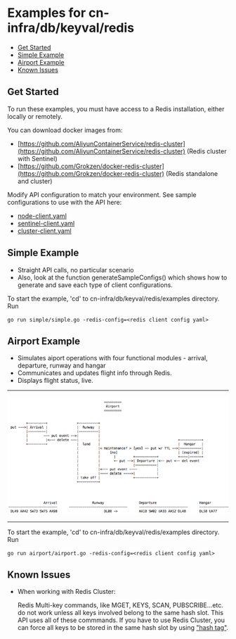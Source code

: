 # Examples for cn-infra/db/keyval/redis

* [Get Started](#get-started)
* [Simple Example](#simple-example)
* [Airport Example](#airport-example)
* [Known Issues](#known-issues)

## Get Started

To run these examples, you must have access to a Redis installation, either locally or remotely.

You can download docker images from:
* [https://github.com/AliyunContainerService/redis-cluster](https://github.com/AliyunContainerService/redis-cluster) (Redis cluster with Sentinel)
* [https://github.com/Grokzen/docker-redis-cluster](https://github.com/Grokzen/docker-redis-cluster) (Redis standalone and cluster)

Modify API configuration to match your environment. See sample configurations to use with the API here:
* [node-client.yaml](https://github.com/ligato/cn-infra/blob/master/db/keyval/redis/examples/node-client.yaml)
* [sentinel-client.yaml](https://github.com/ligato/cn-infra/blob/master/db/keyval/redis/examples/sentinel-client.yaml)
* [cluster-client.yaml](https://github.com/ligato/cn-infra/blob/master/db/keyval/redis/examples/cluster-client.yaml)

## Simple Example
  * Straight API calls, no particular scenario
  * Also, look at the function generateSampleConfigs() which shows how to generate and save each
    type of client configurations.

To start the example, 'cd' to cn-infra/db/keyval/redis/examples directory.  Run
```
go run simple/simple.go -redis-config=<redis client config yaml>
```

## Airport Example
  * Simulates aiport operations with four functional modules - arrival, departure, runway and hangar
  * Communicates and updates flight info through Redis.
  * Displays flight status, live.
  ___
  ![diagram.png](diagram.png "Airport Example Data Flow Diagram")
  ___

To start the example, 'cd' to cn-infra/db/keyval/redis/examples directory.  Run
```
go run airport/airport.go -redis-config=<redis client config yaml>
```

## Known Issues
* When working with Redis Cluster:

    Redis Multi-key commands, like MGET, KEYS, SCAN, PUBSCRIBE...etc. do not work unless all keys
    involved belong to the same hash slot.  This API uses all of these commmands.  If you have
    to use Redis Cluster, you can force all keys to be stored in the same hash slot by using
    ["hash tag"](https://redis.io/topics/cluster-spec#keys-hash-tags).
